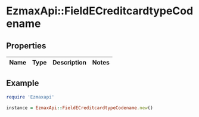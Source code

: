 # EzmaxApi::FieldECreditcardtypeCodename

## Properties

| Name | Type | Description | Notes |
| ---- | ---- | ----------- | ----- |

## Example

```ruby
require 'Ezmaxapi'

instance = EzmaxApi::FieldECreditcardtypeCodename.new()
```

